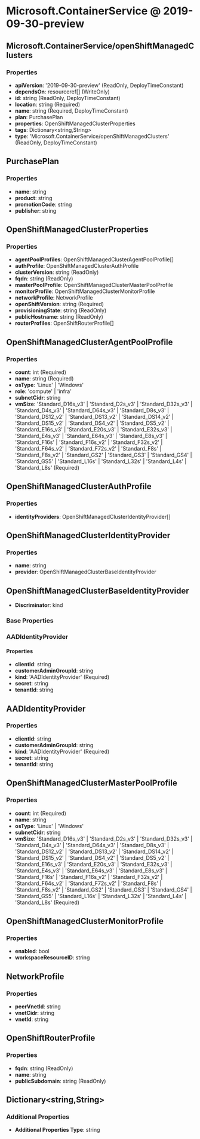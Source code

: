 # Microsoft.ContainerService @ 2019-09-30-preview

## Microsoft.ContainerService/openShiftManagedClusters
### Properties
* **apiVersion**: '2019-09-30-preview' (ReadOnly, DeployTimeConstant)
* **dependsOn**: resourceref[] (WriteOnly)
* **id**: string (ReadOnly, DeployTimeConstant)
* **location**: string (Required)
* **name**: string (Required, DeployTimeConstant)
* **plan**: PurchasePlan
* **properties**: OpenShiftManagedClusterProperties
* **tags**: Dictionary<string,String>
* **type**: 'Microsoft.ContainerService/openShiftManagedClusters' (ReadOnly, DeployTimeConstant)

## PurchasePlan
### Properties
* **name**: string
* **product**: string
* **promotionCode**: string
* **publisher**: string

## OpenShiftManagedClusterProperties
### Properties
* **agentPoolProfiles**: OpenShiftManagedClusterAgentPoolProfile[]
* **authProfile**: OpenShiftManagedClusterAuthProfile
* **clusterVersion**: string (ReadOnly)
* **fqdn**: string (ReadOnly)
* **masterPoolProfile**: OpenShiftManagedClusterMasterPoolProfile
* **monitorProfile**: OpenShiftManagedClusterMonitorProfile
* **networkProfile**: NetworkProfile
* **openShiftVersion**: string (Required)
* **provisioningState**: string (ReadOnly)
* **publicHostname**: string (ReadOnly)
* **routerProfiles**: OpenShiftRouterProfile[]

## OpenShiftManagedClusterAgentPoolProfile
### Properties
* **count**: int (Required)
* **name**: string (Required)
* **osType**: 'Linux' | 'Windows'
* **role**: 'compute' | 'infra'
* **subnetCidr**: string
* **vmSize**: 'Standard_D16s_v3' | 'Standard_D2s_v3' | 'Standard_D32s_v3' | 'Standard_D4s_v3' | 'Standard_D64s_v3' | 'Standard_D8s_v3' | 'Standard_DS12_v2' | 'Standard_DS13_v2' | 'Standard_DS14_v2' | 'Standard_DS15_v2' | 'Standard_DS4_v2' | 'Standard_DS5_v2' | 'Standard_E16s_v3' | 'Standard_E20s_v3' | 'Standard_E32s_v3' | 'Standard_E4s_v3' | 'Standard_E64s_v3' | 'Standard_E8s_v3' | 'Standard_F16s' | 'Standard_F16s_v2' | 'Standard_F32s_v2' | 'Standard_F64s_v2' | 'Standard_F72s_v2' | 'Standard_F8s' | 'Standard_F8s_v2' | 'Standard_GS2' | 'Standard_GS3' | 'Standard_GS4' | 'Standard_GS5' | 'Standard_L16s' | 'Standard_L32s' | 'Standard_L4s' | 'Standard_L8s' (Required)

## OpenShiftManagedClusterAuthProfile
### Properties
* **identityProviders**: OpenShiftManagedClusterIdentityProvider[]

## OpenShiftManagedClusterIdentityProvider
### Properties
* **name**: string
* **provider**: OpenShiftManagedClusterBaseIdentityProvider

## OpenShiftManagedClusterBaseIdentityProvider
* **Discriminator**: kind
### Base Properties
### AADIdentityProvider
#### Properties
* **clientId**: string
* **customerAdminGroupId**: string
* **kind**: 'AADIdentityProvider' (Required)
* **secret**: string
* **tenantId**: string


## AADIdentityProvider
### Properties
* **clientId**: string
* **customerAdminGroupId**: string
* **kind**: 'AADIdentityProvider' (Required)
* **secret**: string
* **tenantId**: string

## OpenShiftManagedClusterMasterPoolProfile
### Properties
* **count**: int (Required)
* **name**: string
* **osType**: 'Linux' | 'Windows'
* **subnetCidr**: string
* **vmSize**: 'Standard_D16s_v3' | 'Standard_D2s_v3' | 'Standard_D32s_v3' | 'Standard_D4s_v3' | 'Standard_D64s_v3' | 'Standard_D8s_v3' | 'Standard_DS12_v2' | 'Standard_DS13_v2' | 'Standard_DS14_v2' | 'Standard_DS15_v2' | 'Standard_DS4_v2' | 'Standard_DS5_v2' | 'Standard_E16s_v3' | 'Standard_E20s_v3' | 'Standard_E32s_v3' | 'Standard_E4s_v3' | 'Standard_E64s_v3' | 'Standard_E8s_v3' | 'Standard_F16s' | 'Standard_F16s_v2' | 'Standard_F32s_v2' | 'Standard_F64s_v2' | 'Standard_F72s_v2' | 'Standard_F8s' | 'Standard_F8s_v2' | 'Standard_GS2' | 'Standard_GS3' | 'Standard_GS4' | 'Standard_GS5' | 'Standard_L16s' | 'Standard_L32s' | 'Standard_L4s' | 'Standard_L8s' (Required)

## OpenShiftManagedClusterMonitorProfile
### Properties
* **enabled**: bool
* **workspaceResourceID**: string

## NetworkProfile
### Properties
* **peerVnetId**: string
* **vnetCidr**: string
* **vnetId**: string

## OpenShiftRouterProfile
### Properties
* **fqdn**: string (ReadOnly)
* **name**: string
* **publicSubdomain**: string (ReadOnly)

## Dictionary<string,String>
### Additional Properties
* **Additional Properties Type**: string


